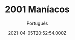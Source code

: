 ---
id: '57b1ea1e-c876-4f08-978b-6c9e92578f02'
type: 'movie' # Filme, Série, Anime
title: "2001 Maníacos"
synopsis: ["O filme conta a bizarra história de um grupo de jovens que está saindo para se divertir nas tradicionais férias de verão norte-americanas. No caminho, eles acabam parando em uma pequena cidade sulista, cujos habitantes são, aparentemente, normais e hospitaleiros. Tanto que insistem para que os garotos não vão embora e fiquem para o tradicional churrasco de celebração anual. Porém, aos poucos coisas suspeitas passam a acontecer, e os convidados descobrem, talvez tarde demais, a razão de tanta hospitalidade: são eles quem irão ceder a carne para alimentar os moradores maníacos dessa ciadde assustadora. O filme reúne essa atmosfera macabra, mas também não deixa de divertir com alguns momentos cômicos.",
]
originalTitle: "2001 Maniacs"
date: '2021-04-05T20:52:54.000Z'
update: '2021-04-05T20:52:54.000Z'
releaseDate: '2005-05-12T03:00:00.000Z'
imdb:
  rating: '5.3' # 8.5
  id: '' # tt0470752
duration: '1h 27m'
trailer:
  urls: [
    'LjL1hLRFBjQ',
  ]
tags: ['1080p']
genre: ['Comédia', 'Terror'] #
quality: 'BluRay' # BluRay, WEB-DL, HDTV, WEB-DL4K, WEB-DLe
format: 'Mkv' # MKV, MP4, TS
audio: 'Português, Inglês' # Dublado, Legendado, Dual Audio, Dub & Leg
subtitle: 'Português' # Português, inglês,
size: '1.79 GB' # 4.8 GB
audioQuality: 10
videoQuality: 10
directors: []
#  - name: 'Lana Wachowski'
#    image: ''
#  - name: 'Lilly Wachowski'
#    image: ''
cast: []
#  - name: 'Keanu Reeves'
#    image: ''
#    characterName: 'Neo'
writers: []
#  - name: ''
#    image: ''
maturityRating:
  age: '' # L , 10, 12, 14, 16, 18
  topics: [''] # Violence, Illegal drugs, Inappropriate Language, Legal Drugs, Sexual Content, Extreme Violence
###########################################
download:
  
  - url: 'magnet:?xt=urn:btih:5B727EBC84AF71C23E4028CBB243ED6817D136B9&dn=2001 Maníacos 2005 (1080p) LAPUMiA&tr=udp%3a%2f%2ftracker.opentrackr.org%3a1337%2fannounce&tr=udp%3a%2f%2ftracker.opentrackr.org%3a1337%2fannounce&tr=udp%3a%2f%2ftracker.openbittorrent.com%3a80%2fannounce&tr=udp%3a%2f%2ftracker.openbittorrent.com%3a80%2fannounce&tr=udp%3a%2f%2ftracker.openbittorrent.com%3a80%2fannounce&tr=udp%3a%2f%2ftracker.trackerfix.com%3a85%2fannounce&tr=udp%3a%2f%2ftracker.coppersurfer.tk%3a6969%2fannounce&tr=udp%3a%2f%2ftracker.leechers-paradise.org%3a6969%2fannounce&tr=udp%3a%2f%2feddie4.nl%3a6969%2fannounce&tr=udp%3a%2f%2fp4p.arenabg.com%3a1337%2fannounce&tr=udp%3a%2f%2fexplodie.org%3a6969%2fannounce&tr=udp%3a%2f%2fzer0day.ch%3a1337%2fannounce&tr=udp%3a%2f%2ftracker.opentrackr.org%3a1337%2fannounce'
    resolution: '1080p' # 720p, 1080p, 4K,
    audio: 'Dual Áudio' # Dublado, Legendado, Dual Audio
    size: '' # 4.8 GB
    quality: '' # BluRay, WEB-DL
    format: '' # MKV
images:
  cover: '/assets/movies/2001-maniacos.jpg'
  background: '/assets/movies/'
---